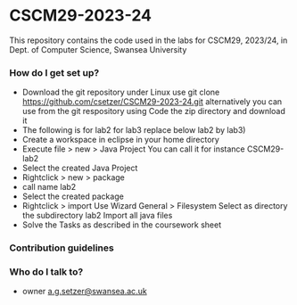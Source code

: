 # CSCM29-2023-24
This repository contains the code used in the labs for CSCM29, 2023/24, in Dept. of Computer Science, Swansea University

### How do I get set up? ###

* Download the git repository
  under Linux use
  git clone https://github.com/csetzer/CSCM29-2023-24.git
  alternatively you can use from the git respository using Code the zip
  directory and download it
* The following is for lab2 for lab3 replace below lab2 by lab3)
* Create a workspace in eclipse in your home directory
* Execute file > new > Java Project
  You can call it for instance CSCM29-lab2
* Select the created Java Project
* Rightclick > new > package
* call name lab2 
* Select the created package
* Rightclick > import 
  Use Wizard General > Filesystem
  Select as directory the subdirectory lab2
  Import all java files 
* Solve the Tasks as described in the coursework sheet

### Contribution guidelines ###

### Who do I talk to? ###

* owner a.g.setzer@swansea.ac.uk



